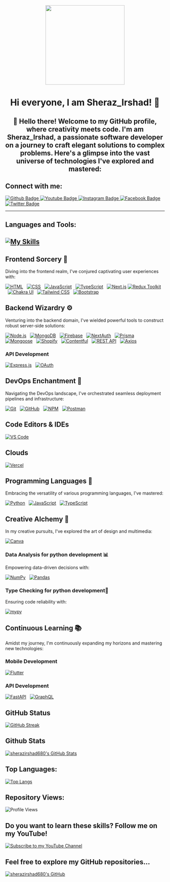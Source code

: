 <div align="center">
  <img height="250" src="https://img.freepik.com/premium-vector/coding-system-banner_87720-2994.jpg?w=2000" />
</div> 
<h1 align="center" color="red">Hi everyone, I am Sheraz_Irshad! 👋
</h1>

<h2 align="center">👋 Hello there! Welcome to my GitHub profile, where creativity meets code. I'm am Sheraz_Irshad, a passionate software developer on a journey to craft elegant solutions to complex problems. Here's a glimpse into the vast universe of technologies I've explored and mastered:
</h2>
 <h2>Connect with me:</h2>
<div id="badges">
  <a href="https://github.com/sherazirshad680">
    <img src="https://img.shields.io/badge/Github-white?style=for-the-badge&logo=Github&logoColor=black" alt="Github Badge"/>
  </a>
  <a href="https://www.youtube.com/@code_with_sherry">
    <img src="https://img.shields.io/badge/YouTube-red?style=for-the-badge&logo=youtube&logoColor=white" alt="Youtube Badge"/>
  </a>
   <a href="https://www.instagram.com/SHERAZ_GILL_07">
    <img src="https://img.shields.io/badge/Instagram-purple?style=for-the-badge&logo=instagram&logoColor=white" alt="Instagram Badge"/>
  </a>
   <a href="https://www.facebook.com/profile.php?id=100092584615373">
    <img src="https://img.shields.io/badge/Facebook-blue?style=for-the-badge&logo=facebook&logoColor=white" alt="Facebook Badge"/>
  </a>
   <a href="https://github.com/sherazirshad680">
    <img src="https://img.shields.io/badge/Twitter-blue?style=for-the-badge&logo=twitter&logoColor=whit" alt="Twitter Badge"/>
  </a>
</div>
<hr/>
<h2>Languages and Tools:<h2/>

[![My Skills](https://skillicons.dev/icons?i=flutter,dart,firebase,github,git,postman,figma,xd&perline=5)](https://skillicons.dev)


## Frontend Sorcery 🎨

Diving into the frontend realm, I've conjured captivating user experiences with:

[![HTML](https://img.shields.io/badge/HTML5-E34F26?style=for-the-badge&logo=html5&logoColor=white)](https://github.com/sherazirshad680?tab=repositories&q=&type=&language=html)
&nbsp;&nbsp;[![CSS](https://img.shields.io/badge/CSS3-1572B6?style=for-the-badge&logo=css3&logoColor=white)](https://github.com/sherazirshad680?tab=repositories&q=&type=&language=css)
&nbsp;&nbsp;[![JavaScript](https://img.shields.io/badge/JavaScript-F7DF1E?style=for-the-badge&logo=javascript&logoColor=black)](https://github.com/sherazirshad680?tab=repositories&q=&type=&language=javascript)
&nbsp;&nbsp;[![TypeScript](https://img.shields.io/badge/TypeScript-007ACC?style=for-the-badge&logo=typescript&logoColor=white)](https://github.com/sherazirshad680?tab=repositories&q=&type=&language=typescript)
&nbsp;&nbsp;[![Next.js](https://img.shields.io/badge/Next.js-000000?style=for-the-badge&logo=next.js&logoColor=white)](https://github.com/sherazirshad680?tab=repositories&q=&type=&language=typescript)
[![Redux Toolkit](https://img.shields.io/badge/Redux_Toolkit-764ABC?style=for-the-badge&logo=redux&logoColor=white)](https://github.com/sherazirshad680?tab=repositories&q=&type=&language=typescript)
&nbsp;&nbsp;[![Chakra UI](https://img.shields.io/badge/Chakra_UI-319795?style=for-the-badge&logo=chakra-ui&logoColor=white)](https://github.com/sherazirshad680?tab=repositories&q=&type=&language=typescript)
&nbsp;&nbsp;[![Tailwind CSS](https://img.shields.io/badge/Tailwind_CSS-38B2AC?style=for-the-badge&logo=tailwind-css&logoColor=white)](https://github.com/ahmedjawad1857?tab=repositories&q=&type=&language=typescript)
&nbsp;&nbsp;[![Bootstrap](https://img.shields.io/badge/Bootstrap-563D7C?style=for-the-badge&logo=bootstrap&logoColor=white)](https://github.com/sherazirshad680?tab=repositories&q=&type=&language=typescript)

## Backend Wizardry ⚙️

Venturing into the backend domain, I've wielded powerful tools to construct robust server-side solutions:

[![Node.js](https://img.shields.io/badge/Node.js-43853D?style=for-the-badge&logo=node.js&logoColor=white)](https://github.com/sherazirshad680?tab=repositories&q=&type=&language=javascript)
&nbsp;&nbsp;[![MongoDB](https://img.shields.io/badge/MongoDB-4EA94B?style=for-the-badge&logo=mongodb&logoColor=white)](https://github.com/sherazirshad680?tab=repositories&q=&type=&language=typescript)
&nbsp;&nbsp;[![Firebase](https://img.shields.io/badge/Firebase-FFCA28?style=for-the-badge&logo=firebase&logoColor=black)](https://github.com/sherazirshad680?tab=repositories&q=&type=&language=typescript)
&nbsp;&nbsp;[![NextAuth](https://img.shields.io/badge/NextAuth-000000?style=for-the-badge&logo=next.js&logoColor=white)](https://github.com/sherazirshad680?tab=repositories&q=&type=&language=typescript)
&nbsp;&nbsp;[![Prisma](https://img.shields.io/badge/Prisma-2D3748?style=for-the-badge&logo=prisma&logoColor=white)](https://github.com/sherazirshad680?tab=repositories&q=&type=&language=typescript)
&nbsp;&nbsp;[![Mongoose](https://img.shields.io/badge/Mongoose-47A248?style=for-the-badge&logo=mongoose&logoColor=white)](https://github.com/sherazirshad680?tab=repositories&q=&type=&language=typescript)
&nbsp;&nbsp;[![Shopify](https://img.shields.io/badge/Shopify-7AB55C?style=for-the-badge&logo=shopify&logoColor=white)](https://github.com/sherazirshad680?tab=repositories&q=&type=&language=typescript)
&nbsp;&nbsp;[![Contentful](https://img.shields.io/badge/Contentful-43CD80?style=for-the-badge&logo=contentful&logoColor=white)](https://github.com/sherazirshad680?tab=repositories&q=&type=&language=typescript)
&nbsp;&nbsp;[![REST API](https://img.shields.io/badge/REST_API-009696?style=for-the-badge&logo=rest&logoColor=white)](https://github.com/sherazirshad680?tab=repositories&q=&type=&language=typescript)
&nbsp;&nbsp;[![Axios](https://img.shields.io/badge/Axios-0096FF?style=for-the-badge&logo=axios&logoColor=white)](https://github.com/sherazirshad680?tab=repositories&q=&type=&language=typescript)

### API Development

[![Express.js](https://img.shields.io/badge/Express.js-404D59?style=for-the-badge&logo=express&logoColor=white)](https://github.com/sherazirshad680?tab=repositories&q=&type=&language=javascript)
&nbsp;&nbsp;[![OAuth](https://img.shields.io/badge/OAuth-000000?style=for-the-badge&logo=oauth&logoColor=white)](https://github.com/sherazirshad680?tab=repositories&q=&type=&language=javascript)

## DevOps Enchantment 🚀

Navigating the DevOps landscape, I've orchestrated seamless deployment pipelines and infrastructure:

[![Git](https://img.shields.io/badge/Git-F05033?style=for-the-badge&logo=git&logoColor=white)](https://github.com/sherazirshad680?tab=repositories&q=&type=&language=javascript)
&nbsp;&nbsp;[![GitHub](https://img.shields.io/badge/GitHub-181717?style=for-the-badge&logo=github&logoColor=white)](https://github.com/ahmedjawad1857?tab=repositories&q=&type=&language=javascript)
&nbsp;&nbsp;[![NPM](https://img.shields.io/badge/NPM-CB3837?style=for-the-badge&logo=npm&logoColor=white)](https://github.com/sherazirshad680?tab=repositories&q=&type=&language=javascript)
&nbsp;&nbsp;[![Postman](https://img.shields.io/badge/Postman-FF6C37?style=for-the-badge&logo=postman&logoColor=white)](https://github.com/sherazirshad680?tab=repositories&q=&type=&language=javascript)

## Code Editors & IDEs

[![VS Code](https://img.shields.io/badge/VS_Code-0078D4?style=for-the-badge&logo=visual-studio-code&logoColor=white)](https://github.com/sherazirshad680?tab=repositories&q=&type=&language=javascript)

## Clouds

[![Vercel](https://img.shields.io/badge/Vercel-000000?style=for-the-badge&logo=vercel&logoColor=white)](https://github.com/sherazirshad680?tab=repositories&q=&type=&language=javascript)

## Programming Languages 🌟

Embracing the versatility of various programming languages, I've mastered:

[![Python](https://img.shields.io/badge/Python-3776AB?style=for-the-badge&logo=python&logoColor=white)](https://github.com/sherazirshad680?tab=repositories&q=&type=&language=python)
&nbsp;&nbsp;[![JavaScript](https://img.shields.io/badge/JavaScript-F7DF1E?style=for-the-badge&logo=javascript&logoColor=black)](https://github.com/sherazirshad680?tab=repositories&q=&type=&language=javascript)
&nbsp;&nbsp;[![TypeScript](https://img.shields.io/badge/TypeScript-3178C6?style=for-the-badge&logo=typescript&logoColor=white)](https://github.com/sherazirshad680?tab=repositories&q=&type=&language=typescript)

## Creative Alchemy 🎨

In my creative pursuits, I've explored the art of design and multimedia:

[![Canva](https://img.shields.io/badge/Canva-00C4CC?style=for-the-badge&logo=canva&logoColor=white)](https://github.com/sherazirshad680?tab=repositories&q=&type=&language=javascript)

### Data Analysis for python development 📊

Empowering data-driven decisions with:

[![NumPy](https://img.shields.io/badge/NumPy-013243?style=for-the-badge&logo=numpy&logoColor=white)](https://github.com/sherazirshad680?tab=repositories&q=&type=&language=python)
&nbsp;&nbsp;[![Pandas](https://img.shields.io/badge/Pandas-150458?style=for-the-badge&logo=pandas&logoColor=white)](https://github.com/sherazirshad680?tab=repositories&q=&type=&language=python)

### Type Checking for python development🧪

Ensuring code reliability with:

[![mypy](https://img.shields.io/badge/mypy-000000?style=for-the-badge&logo=mypy&logoColor=white)](https://github.com/ahmedjawad1857?tab=repositories&q=&type=&language=python)


## Continuous Learning 📚

Amidst my journey, I'm continuously expanding my horizons and mastering new technologies:

### Mobile Development

[![Flutter](https://img.shields.io/badge/Flutter-02569B?style=for-the-badge&logo=flutter&logoColor=white)](https://github.com/sherazirshad680?tab=repositories&q=&type=&language=javascript)

### API Development

[![FastAPI](https://img.shields.io/badge/FastAPI-009696?style=for-the-badge&logo=fastapi&logoColor=white)](https://github.com/sherazirshad680?tab=repositories&q=&type=&language=javascript)
&nbsp;&nbsp;[![GraphQL](https://img.shields.io/badge/GraphQL-E10098?style=for-the-badge&logo=graphql&logoColor=white)](https://github.com/sherazirshad680?tab=repositories&q=&type=&language=javascript)

## GitHub Status
[![GitHub Streak](https://github-readme-streak-stats.herokuapp.com?user=sherazirshad680&theme=merko&border_radius=30&card_width=500&card_height=194)](https://git.io/streak-stats)

## Github Stats
[![sherazirshad680's GitHub Stats](https://github-readme-stats.vercel.app/api?username=sherazirshad680show_icons=true&locale=en)](https://github.com/sherazirshad680)

## Top Languages:

[![Top Langs](https://github-readme-stats.vercel.app/api/top-langs/?username=sherazirshad680&layout=compact)](https://github.com/sherazirshad680)

## Repository Views:

![Profile Views](https://komarev.com/ghpvc/?username=sherazirshad680&style=flat-square)

## Do you want to learn these skills? Follow me on my YouTube!

[![Subscribe to my YouTube Channel](https://img.shields.io/badge/Subscribe-Code%20with%20Sheraz-red?style=for-the-badge&logo=youtube&logoColor=white)](https://www.youtube.com/@code_with_sherry/featured)

## Feel free to explore my GitHub repositories...

[![sherazirshad680's GitHub](https://img.shields.io/badge/GitHub-sherazirshad680-black?style=for-the-badge&logo=github&logoColor=white&logoWidth=20)](https://github.com/sherazirshad680)
